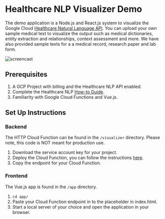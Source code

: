 # Healthcare NLP Visualizer Demo

The demo application is a Node.js and React.js system to visualize the 
Google Cloud [Healthcare Natural Language API](https://cloud.google.com/healthcare/docs/how-tos/nlp).
You can upload your own sample medical text to visualize the output such as medical dictionaries,
entity extraction and relationships, context assessment and more. We have also provided sample
texts for a a medical record, research paper and lab form. 

![screencast](screencast-short.gif)

## Prerequisites 

1. A GCP Project with billing and the Healthcare NLP API enabled.
1. Complete the Healthcare NLP [How-to Guide](https://cloud.google.com/healthcare/docs/how-tos/nlp).
1. Familiarity with Google Cloud Functions and Vue.js.

## Set Up Instructions

### Backend

The HTTP Cloud Function can be found in the `/visualizer` directory. Please note, this code is NOT
meant for production use.

1. Download the service account key for your project.
1. Deploy the Cloud Function, you can follow the instructions [here](https://cloud.google.com/functions/docs/deploying).
1. Copy the endpoint for your Cloud Function.

### Frontend

The Vue.js app is found in the `/app` directory.

1. ```cd app/```
1. Paste your Cloud Function endpoint in to the placeholder in index.html. 
1. Start a local server of your choice and open the application in your 
browser.
